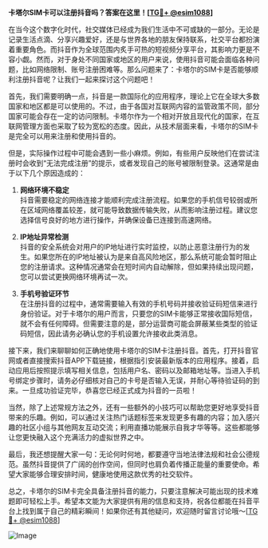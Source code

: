 **卡塔尔SIM卡可以注册抖音吗？答案在这里！[[TG💪+ @esim1088](https://t.me/s/esim1088)]**

在当今这个数字化时代，社交媒体已经成为我们生活中不可或缺的一部分。无论是记录生活点滴、分享兴趣爱好，还是与世界各地的朋友保持联系，社交平台都扮演着重要角色。而抖音作为全球范围内炙手可热的短视频分享平台，其影响力更是不容小觑。然而，对于身处不同国家或地区的用户来说，使用抖音可能会面临各种问题，比如网络限制、账号注册困难等。那么问题来了：卡塔尔的SIM卡是否能够顺利注册抖音呢？让我们一起来探讨这个问题吧！

首先，我们需要明确一点，抖音是一款国际化的应用程序，理论上它在全球大多数国家和地区都是可以使用的。不过，由于各国对互联网内容的监管政策不同，部分国家可能会存在一定的访问限制。卡塔尔作为一个相对开放且现代化的国家，在互联网管理方面也采取了较为宽松的态度。因此，从技术层面来看，卡塔尔的SIM卡是完全可以用来注册和使用抖音的。

但是，实际操作过程中可能会遇到一些小麻烦。例如，有些用户反映他们在尝试注册时会收到“无法完成注册”的提示，或者发现自己的账号被限制登录。这通常是由于以下几个原因造成的：

1. **网络环境不稳定**  
   抖音需要稳定的网络连接才能顺利完成注册流程。如果您的手机信号较弱或所在区域网络覆盖较差，就可能导致数据传输失败，从而影响注册过程。建议您选择信号良好的地方进行操作，并确保设备已连接到高速网络。

2. **IP地址异常检测**  
   抖音的安全系统会对用户的IP地址进行实时监控，以防止恶意注册行为的发生。如果您所在的IP地址被认为是来自高风险地区，那么系统可能会暂时阻止您的注册请求。这种情况通常会在短时间内自动解除，但如果持续出现问题，您可以尝试更换网络环境再试一次。

3. **手机号验证环节**  
   在注册抖音的过程中，通常需要输入有效的手机号码并接收验证码短信来进行身份验证。对于卡塔尔的用户而言，只要您的SIM卡能够正常接收国际短信，就不会有任何障碍。但需要注意的是，部分运营商可能会屏蔽某些类型的验证码短信，因此请务必确认您的手机设置允许接收此类消息。

接下来，我们来聊聊如何正确地使用卡塔尔的SIM卡注册抖音。首先，打开抖音官网或者直接搜索抖音APP下载链接，根据指引安装最新版本的应用程序。接着，启动应用后按照提示填写相关信息，包括用户名、密码以及邮箱地址等。当进入手机号绑定步骤时，请务必仔细核对自己的卡号是否输入无误，并耐心等待验证码的到来。一旦成功验证完毕，恭喜您已经正式成为抖音的一员啦！

当然，除了上述常规方法之外，还有一些额外的小技巧可以帮助您更好地享受抖音带来的乐趣。例如，可以通过关注热门话题标签来发现更多有趣的内容；加入感兴趣的社区小组与其他网友互动交流；利用直播功能展示自我才华等等。这些都能够让您更快融入这个充满活力的虚拟世界之中。

最后，我还想提醒大家一句：无论何时何地，都要遵守当地法律法规和社会公德规范。虽然抖音提供了广阔的创作空间，但同时也肩负着传播正能量的重要使命。希望大家能够合理安排时间，健康地使用这款优秀的社交软件。

总之，卡塔尔的SIM卡完全具备注册抖音的能力，只要注意解决可能出现的技术难题即可轻松上手。希望本文能为大家提供有用的信息和支持，祝各位都能在抖音平台上找到属于自己的精彩瞬间！如果你还有其他疑问，欢迎随时留言讨论哦～[[TG💪+ @esim1088](https://t.me/s/esim1088)]  

![Image](https://i.postimg.cc/4NQfJmqS/Snipaste-2025-05-13-00-14-12.png)